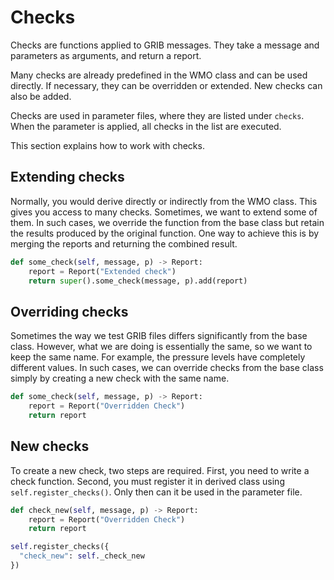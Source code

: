 # Checks

Checks are functions applied to GRIB messages.
They take a message and parameters as arguments, and return a report.

Many checks are already predefined in the WMO class and can be used directly.
If necessary, they can be overridden or extended.
New checks can also be added.

Checks are used in parameter files, where they are listed under `checks`.
When the parameter is applied, all checks in the list are executed.

This section explains how to work with checks. 

## Extending checks

Normally, you would derive directly or indirectly from the WMO class.
This gives you access to many checks.
Sometimes, we want to extend some of them.
In such cases, we override the function from the base class but retain the results produced by the original function.
One way to achieve this is by merging the reports and returning the combined result.

``` python
def some_check(self, message, p) -> Report:
    report = Report("Extended check")
    return super().some_check(message, p).add(report)
```

## Overriding checks

Sometimes the way we test GRIB files differs significantly from the base class.
However, what we are doing is essentially the same, so we want to keep the same name.
For example, the pressure levels have completely different values.
In such cases, we can override checks from the base class simply by creating a new check with the same name.

``` python
def some_check(self, message, p) -> Report:
    report = Report("Overridden Check")
    return report
```


## New checks

To create a new check, two steps are required.
First, you need to write a check function.
Second, you must register it in derived class using `self.register_checks()`.
Only then can it be used in the parameter file.


``` python
def check_new(self, message, p) -> Report:
    report = Report("Overridden Check")
    return report
```

``` python
self.register_checks({
  "check_new": self._check_new
})
```
